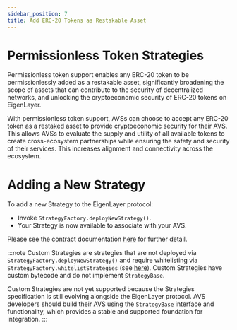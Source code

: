 ```yaml
---
sidebar_position: 7
title: Add ERC-20 Tokens as Restakable Asset
---
```


# Permissionless Token Strategies

Permissionless token support enables any ERC-20 token to be permissionlessly added as a restakable asset, significantly broadening
the scope of assets that can contribute to the security of decentralized networks, and unlocking the cryptoeconomic security of 
ERC-20 tokens on EigenLayer.

With permissionless token support, AVSs can choose to accept any ERC-20 token as a restaked asset to provide cryptoeconomic security for 
their AVS. This allows AVSs to evaluate the supply and utility of all available tokens to create cross-ecosystem partnerships 
while ensuring the safety and security of their services. This increases alignment and connectivity across the ecosystem.

# Adding a New Strategy

To add a new Strategy to the EigenLayer protocol:

* Invoke `StrategyFactory.deployNewStrategy()`.
* Your Strategy is now available to associate with your AVS.

Please see the contract documentation [here](https://github.com/Layr-Labs/eigenlayer-contracts/blob/main/docs/core/StrategyManager.md#strategyfactorydeploynewstrategy) for further detail.

:::note
Custom Strategies are strategies that are not deployed via `StrategyFactory.deployNewStrategy()` and require whitelisting via 
`StrategyFactory.whitelistStrategies` (see [here](https://github.com/Layr-Labs/eigenlayer-contracts/blob/main/docs/core/StrategyManager.md#strategyfactorywhiteliststrategies)). Custom Strategies have custom bytecode and do not implement `StrategyBase`. 

Custom Strategies are not yet supported because the Strategies specification is still evolving alongside the EigenLayer
protocol. AVS developers should build their AVS using the `StrategyBase` interface and functionality, which provides a
stable and supported foundation for integration.
:::